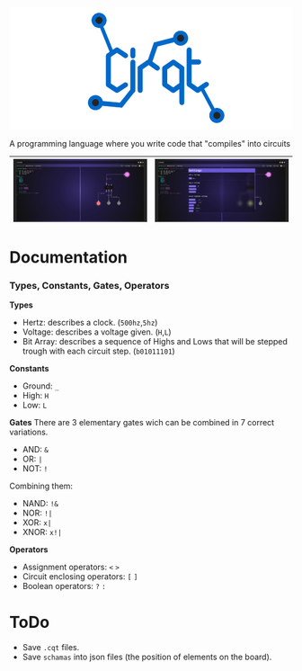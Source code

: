![logo](logo.png)

A programming language where you write code that "compiles" into circuits


![code](editor.png) | ![code](settings.png)
-|-

# Documentation

### Types, Constants, Gates, Operators

**Types**
- Hertz: describes a clock. (`500hz`,`5hz`)
- Voltage: describes a voltage given. (`H`,`L`)
- Bit Array: describes a sequence of Highs and Lows that will be stepped trough with each circuit step. (`b01011101`)

**Constants**
- Ground: `_`
- High: `H`
- Low: `L`

**Gates**
There are 3 elementary gates wich can be combined in 7 correct variations.

- AND: `&`
- OR: `|`
- NOT: `!`

Combining them:
- NAND: `!&`
- NOR: `!|`
- XOR: `x|`
- XNOR: `x!|`

**Operators**

- Assignment operators: `<` `>`
- Circuit enclosing operators: `[` `]`
- Boolean operators: `?` `:`

# ToDo
- Save `.cqt` files.
- Save `schamas` into json files (the position of elements on the board).